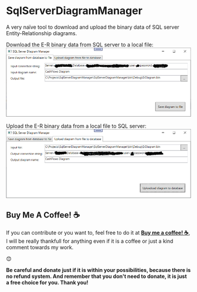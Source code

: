 # SqlServerDiagramManager

A very naïve tool to download and upload the binary data of SQL server Entity-Relationship diagrams.

Download the E-R binary data from SQL server to a local file:
![Download the E-R binary data from SQL server to a local file](Documentation/ScreenShot01.png)

Upload the E-R binary data from a local file to SQL server:
![Upload the E-R binary data from a local file to SQL server](Documentation/ScreenShot02.png)

## Buy Me A Coffee! :coffee:

If you can contribute or you want to, feel free to do it at [__Buy me a coffee! :coffee:__](https://www.buymeacoffee.com/starnutoditopo), I will be really thankfull for anything even if it is a coffee or just a kind comment towards my work.

:blush:

**Be careful and donate just if it is within your possibilities, because there is no refund system. And remember that you don't need to donate, it is just a free choice for you. Thank you!**

